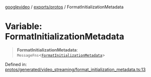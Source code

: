 [googlevideo](../../../README.md) / [exports/protos](../README.md) / FormatInitializationMetadata

# Variable: FormatInitializationMetadata

> **FormatInitializationMetadata**: `MessageFns`\<[`FormatInitializationMetadata`](../interfaces/FormatInitializationMetadata.md)\>

Defined in: [protos/generated/video\_streaming/format\_initialization\_metadata.ts:13](https://github.com/LuanRT/googlevideo/blob/cc730b4dbadc5ae882d6aa28d716e442943577fa/protos/generated/video_streaming/format_initialization_metadata.ts#L13)
